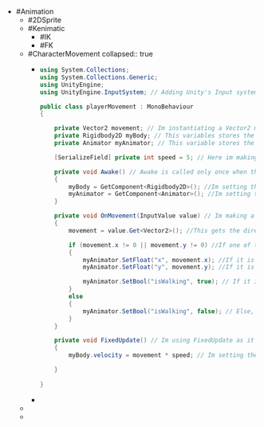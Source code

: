 - #Animation
	- #2DSprite
	- #Kenimatic
		- #IK
		- #FK
	- #CharacterMovement
	  collapsed:: true
		- ```C#
		  using System.Collections;
		  using System.Collections.Generic;
		  using UnityEngine;
		  using UnityEngine.InputSystem; // Adding Unity's Input system, because we are using it to control the animation via the keysystem
		  
		  public class playerMovement : MonoBehaviour
		  {
		  
		      private Vector2 movement; // Im instantiating a Vector2 movement variable that stores the direction of movement, that will be used by the onMovements function
		      private Rigidbody2D myBody; // This variables stores the Rigidbody component
		      private Animator myAnimator; // This variable stores the Animator component
		  
		      [SerializeField] private int speed = 5; // Here im making a serialized private int variable, that stores the current speed of the object
		  
		      private void Awake() // Awake is called only once when the script starts
		      {
		          myBody = GetComponent<Rigidbody2D>(); //Im setting the myBody variable to the Rigidbody component of the current object
		          myAnimator = GetComponent<Animator>(); //Im setting the myAnimator variable to the Animator component of the current object
		      }
		  
		      private void OnMovement(InputValue value) // Im making a function that keeps an eye on our Inputs system's values
		      {
		          movement = value.Get<Vector2>(); //This gets the direction of input and sets the movement variable to that.
		  
		          if (movement.x != 0 || movement.y != 0) //If one of the components of the vector arent = 0 then you know it is moving
		          {
		              myAnimator.SetFloat("x", movement.x); //If it is moving then we are setting the x float equal to the x component of our movement variable
		              myAnimator.SetFloat("y", movement.y); //If it is moving then we are setting the y float equal to the y component of our movement variable
		  
		              myAnimator.SetBool("isWalking", true); // If it is moving then set the isWalking to true 
		          }
		          else
		          {
		              myAnimator.SetBool("isWalking", false); // Else, If it is not moving then set the isWalking to false
		          }
		      }
		  
		      private void FixedUpdate() // Im using FixedUpdate as it is more effecient than Update when it comes to things such as movement, as it isnt get called every frame
		      {
		          myBody.velocity = movement * speed; // Im setting the velocity of the current rigidbody to the movement Vector2 multiplied by the speed
		  
		      }
		    
		  }
		  ```
		-
	-
	-